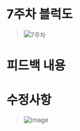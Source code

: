 # 7주차 블럭도
> ![7주차](https://user-images.githubusercontent.com/103561996/175229904-af7460fd-d851-4d4a-81f7-e8704a1d0bb4.PNG)

# 피드백 내용

# 수정사항

> ![image](https://user-images.githubusercontent.com/103561996/173182658-9b2acbcb-e567-4c41-bff4-f18bacd8f4b1.png)

